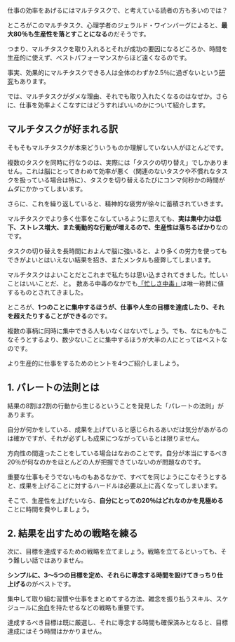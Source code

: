 仕事の効率をあげるにはマルチタスクで、と考えている読者の方も多いのでは？

ところがこのマルチタスク、心理学者のジェラルド・ワインバーグによると、**最大80％も生産性を落とすことになる**のだそうです。

つまり、マルチタスクを取り入れるとそれが成功の要因になるどころか、時間を生産的に使えず、ベストパフォーマンスからほど遠くなるのです。

事実、効果的にマルチタスクできる人は全体のわずか2.5％に過ぎないという[研究](https://health.clevelandclinic.org/science-clear-multitasking-doesnt-work)もあります。

では、マルチタスクがダメな理由、それでも取り入れたくなるのはなぜか。さらに、仕事を効率よくこなすにはどうすればいいのかについて紹介します。

## マルチタスクが好まれる訳

そもそもマルチタスクが本来どういうものか理解していない人がほとんどです。

複数のタスクを同時に行なうのは、実際には「タスクの切り替え」でしかありません。これは脳にとってきわめて効率が悪く（関連のないタスクや不慣れなタスクを扱っている場合は特に）、タスクを切り替えるたびにコンマ何秒かの時間がムダにかかってしまいます。

さらに、これを繰り返していると、精神的な疲労が徐々に蓄積されていきます。

マルチタスクでより多く仕事をこなしているように思えても、**実は集中力は低下、ストレス増大、また衝動的な行動が増えるので、生産性は落ちるばかり**なのです。

タスクの切り替えを長時間におよんで脳に強いると、より多くの労力を使ってもできがよいとはいえない結果を招き、またメンタルも疲弊してしまいます。

マルチタスクはよいことだとこれまで私たちは思い込まされてきました。忙しいことはいいことだ、と。 数ある中毒のなかでも[「忙しさ中毒」](https://www.fastcompany.com/90388635/the-reason-behind-the-need-to-be-busy)は唯一称賛に値するものとされてきました。

ところが、**1つのことに集中するほうが、仕事や人生の目標を達成したり、それを超えたりすることができる**のです。

複数の事柄に同時に集中できる人もいなくはないでしょう。でも、なにもかもこなそうとするより、数少ないことに集中するほうが大半の人にとってはベストなのです。

より生産的に仕事をするためのヒントを4つご紹介しましよう。

## 1\. パレートの法則とは

結果の8割は2割の行動から生じるということを発見した「パレートの法則」があります。

自分が何かをしている、成果を上げていると感じられるあいだは気分があがるのは確かですが、それが必ずしも成果につながっているとは限りません。

方向性の間違ったことをしている場合はなおのことです。自分が本当にするべき20％が何なのかをほとんどの人が把握できていないのが問題なのです。

重要な仕事もそうでないものもあるなかで、すべてを同じようにこなそうとすると、成果を上げることに対するハードルは必要以上に高くなってしまいます。

そこで、生産性を上げたいなら、**自分にとっての20％はどれなのかを見極める**ことに時間を費やしましょう。

## 2\. 結果を出すための戦略を練る

次に、目標を達成するための戦略を立てましょう。戦略を立てるといっても、そう難しい話ではありません。

**シンプルに、3～5つの目標を定め、それらに専念する時間を設けてきっちり仕上げる**のがベストです。

集中して取り組む習慣や仕事をまとめてする方法、雑念を振り払うスキル、スケジュールに[余白](https://www.fastcompany.com/3052051/how-to-craft-a-perfect-productive-40-hour-work-week)を持たせるなどの戦略も重要です。

達成するべき目標は既に厳選し、それに専念する時間も確保済みとなると、目標達成にはそう時間はかかりません。